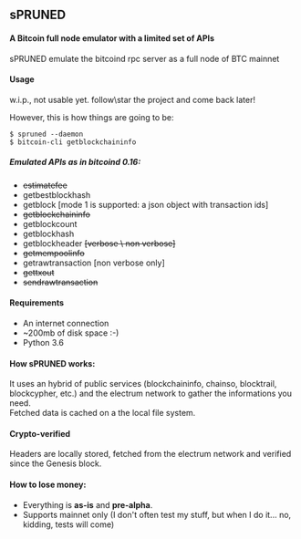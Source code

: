 ## sPRUNED
#### A Bitcoin full node emulator with a limited set of APIs
<p>sPRUNED emulate the bitcoind rpc server as a full node of BTC mainnet</p>

#### Usage
w.i.p., not usable yet. follow\star the project and come back later!

However, this is how things are going to be:
```
$ spruned --daemon
$ bitcoin-cli getblockchaininfo
```

##### Emulated APIs as in bitcoind 0.16:

- <s>estimatefee</s>
- getbestblockhash
- getblock [mode 1 is supported: a json object with transaction ids]
- <s>getblockchaininfo</s>
- getblockcount
- getblockhash
- getblockheader <s>[verbose \ non verbose]</s>
- <s>getmempoolinfo</s>
- getrawtransaction [non verbose only]
- <s>gettxout</s>
- <s>sendrawtransaction</s>


#### Requirements
- An internet connection
- ~200mb of disk space :-)
- Python 3.6


#### How sPRUNED works:
It uses an hybrid of public services (blockchaininfo, chainso, blocktrail, blockcypher, etc.) and 
the electrum network to gather the informations you need.<br />
Fetched data is cached on a the local file system.<br />
 
#### Crypto-verified
Headers are locally stored, fetched from the electrum network and verified since the Genesis block.  

#### How to lose money: 
- Everything is **as-is** and **pre-alpha**.
- Supports mainnet only (I don't often test my stuff, but when I do it... no, kidding, tests will come)
